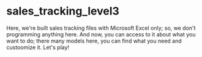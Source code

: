 # sales_tracking_level3
Here, we're built sales tracking files with Microsoft Excel only; so, we don't programming anything here. And now, you can access to it about what you want to do; there many models here, you can find what you need and custoomize it. Let's play!
